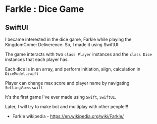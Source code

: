 #   Farkle : Dice Game
##  SwiftUI

I became interested in the dice game, Farkle while playing the KingdomCome: Deliverence. So, I made it using SwiftUI

The game interacts with two ```class Player``` instances and the ```class Dice``` instances that each player has.

Each dice is in an array, and perform initiation, align, calculation in ```DiceModel.swift```

Player can change max score and player name by navigating ```SettingView.swift```

It's the first game I've ever made using ```Swift```, ```SwiftUI```.

Later, I will try to make bot and multiplay with other people!!!


* Farkle wikipedia - <https://en.wikipedia.org/wiki/Farkle/>

